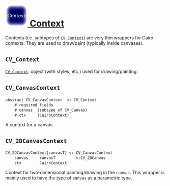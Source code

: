 # [![./Context_docicon.png](./Context_docicon.png) Context](./Context.md)

Contexts (i.e. subtypes of [`CV_Context`](./Context.md#user-content-cv_context)) are very thin wrappers for Cairo contexts. They are used to draw/paint (typically inside canvases).

## `CV_Context`

[`CV_Context`](./Context.md#user-content-cv_context): object (with styles, etc.) used for drawing/painting.

## `CV_CanvasContext`

```
abstract CV_CanvasContext  <: CV_Context
    # required fields
    # canvas  (subtype of CV_Canvas)
    # ctx     (CairoContext)
```

A context for a canvas.

## `CV_2DCanvasContext`

```
CV_2DCanvasContext{canvasT} <: CV_CanvasContext
    canvas     canvasT         <:CV_2DCanvas
    ctx        CairoContext
```

Context for two-dimensional painting/drawing in the `canvas`. This wrapper is mainly used to have the type of `canvas` as a parametric type.


